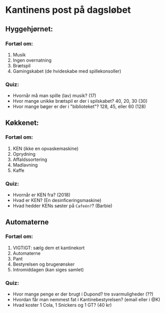 # Kantinens post på dagsløbet
## Hyggehjørnet:
### Fortæl om:
1. Musik
2. Ingen overnatning
3. Brætspil
4. Gamingskabet (de hvideskabe med spillekonsoller)

### Quiz:
- Hvornår må man spille (lav) musik? (17)
- Hvor mange unikke brætspil er der i spilskabet? 40, 20, 30 (30)
- Hvor mange bøger er der i "biblioteket"? 128, 45, eller 60 (128)


## Køkkenet:
### Fortæl om:
1. KEN (ikke en opvaskemaskine)
2. Oprydning
3. Affaldssortering
4. Madlavning
5. Kaffe

### Quiz:
- Hvornår er KEN fra? (2018)
- Hvad er KEN? (En desinficeringsmaskine)
- Hvad hedder KENs søster på `Cafeén?`? (Barbie)


## Automaterne
### Fortæl om:
1. VIGTIGT: sælg dem et kantinekort
2. Automaterne
3. Pant
4. Bestyrelsen og brugerønsker
5. Intromiddagen (kan siges samlet)

### Quiz:
- Hvor mange penge er der brugt i Dupond? tre svarmuligheder (??)
- Hvordan får man nemmest fat i Kantinebestyrelsen? (email eller i @K)
- Hvad koster 1 Cola, 1 Snickers og 1 GT? (40 kr)
